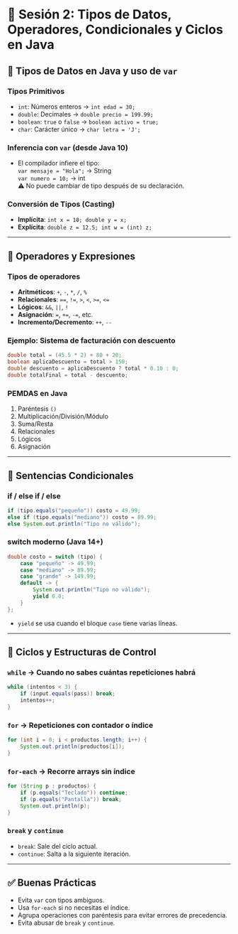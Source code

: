 # 🧠 Sesión 2: Tipos de Datos, Operadores, Condicionales y Ciclos en Java

## 📌 Tipos de Datos en Java y uso de `var`

### Tipos Primitivos
- `int`: Números enteros → `int edad = 30;`
- `double`: Decimales → `double precio = 199.99;`
- `boolean`: `true` o `false` → `boolean activo = true;`
- `char`: Carácter único → `char letra = 'J';`

### Inferencia con `var` (desde Java 10)
- El compilador infiere el tipo:  
  `var mensaje = "Hola";` → String  
  `var numero = 10;` → int  
  ⚠️ No puede cambiar de tipo después de su declaración.

### Conversión de Tipos (Casting)
- **Implícita**: `int x = 10; double y = x;`
- **Explícita**: `double z = 12.5; int w = (int) z;`

---

## 📌 Operadores y Expresiones

### Tipos de operadores
- **Aritméticos**: `+`, `-`, `*`, `/`, `%`
- **Relacionales**: `==`, `!=`, `>`, `<`, `>=`, `<=`
- **Lógicos**: `&&`, `||`, `!`
- **Asignación**: `=`, `+=`, `-=`, etc.
- **Incremento/Decremento**: `++`, `--`

### Ejemplo: Sistema de facturación con descuento
```java
double total = (45.5 * 2) + 80 + 20;
boolean aplicaDescuento = total > 150;
double descuento = aplicaDescuento ? total * 0.10 : 0;
double totalFinal = total - descuento;
```


### PEMDAS en Java
1. Paréntesis `()`
2. Multiplicación/División/Módulo
3. Suma/Resta
4. Relacionales
5. Lógicos
6. Asignación

---

## 📌 Sentencias Condicionales

### if / else if / else
```java
if (tipo.equals("pequeño")) costo = 49.99;
else if (tipo.equals("mediano")) costo = 89.99;
else System.out.println("Tipo no válido");
```

### switch moderno (Java 14+)
```java
double costo = switch (tipo) {
    case "pequeño" -> 49.99;
    case "mediano" -> 89.99;
    case "grande" -> 149.99;
    default -> {
        System.out.println("Tipo no válido");
        yield 0.0;
    }
};
```
- `yield` se usa cuando el bloque `case` tiene varias líneas.

---

## 📌 Ciclos y Estructuras de Control

### `while` → Cuando no sabes cuántas repeticiones habrá
```java
while (intentos < 3) {
    if (input.equals(pass)) break;
    intentos++;
}
```

### `for` → Repeticiones con contador o índice
```java
for (int i = 0; i < productos.length; i++) {
    System.out.println(productos[i]);
}
```

### `for-each` → Recorre arrays sin índice
```java
for (String p : productos) {
    if (p.equals("Teclado")) continue;
    if (p.equals("Pantalla")) break;
    System.out.println(p);
}
```

### `break` y `continue`
- `break`: Sale del ciclo actual.
- `continue`: Salta a la siguiente iteración.

---

## ✅ Buenas Prácticas

- Evita `var` con tipos ambiguos.
- Usa `for-each` si no necesitas el índice.
- Agrupa operaciones con paréntesis para evitar errores de precedencia.
- Evita abusar de `break` y `continue`.

